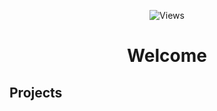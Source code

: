 <div align="center">


 
</div>

<div align="center">
 
![Views](https://gpvc.arturio.dev/mxnty999)

# Welcome

</div>

## Projects


